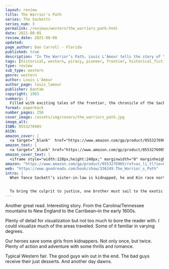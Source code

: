 ```yaml
---
layout: review
title: The Warrior's Path
series: The Sacketts
series_num: 3
permalink: /reviews/western/the_warriors_path.html
date: 2021-08-05
review_date: 2021-08-08
updated: 
page_author: Dan Carroll - Florida
published: true
description: "In The Warrior’s Path, Louis L’Amour tells the story of Yance and Kin Sackett, two brothers who are the last hope of a young woman who faces a fate worse than death."
tags: [historical, western, piracy, pioneer, frontier, historical_fiction]
type: review
sub_type: western
genre: western
author: Louis L'Amour
author_page: louis_lamour
publisher: Bantam
copyright: 1983
summary: |
  Filled with exciting tales of the frontier, the chronicle of the Sackett family is perhaps the crowning achievement of one of our greatest storytellers. In The Warrior’s Path, Louis L’Amour tells the story of Yance and Kin Sackett, two brothers who are the last hope of a young woman who faces a fate worse than death.
format: paperback
number_pages: 256
cover_image: /assets/img/covers/the_warriors_path.jpg
image_alt: 
ISBN: 0553276905
ASIN: 
amazon_cover: |
  <a target="_blank"  href="https://www.amazon.com/gp/product/0553276905/ref=as_li_tl?ie=UTF8&camp=1789&creative=9325&creativeASIN=0553276905&linkCode=as2&tag=floridan21-20&linkId=33faece2b2f760a26af023cbe6f46306"><img border="0" src="//ws-na.amazon-adsystem.com/widgets/q?_encoding=UTF8&MarketPlace=US&ASIN=0553276905&ServiceVersion=20070822&ID=AsinImage&WS=1&Format=_SL250_&tag=floridan21-20" ></a>
amazon_text: |
  <a target="_blank" href="https://www.amazon.com/gp/product/0553276905/ref=as_li_tl?ie=UTF8&camp=1789&creative=9325&creativeASIN=0553276905&linkCode=as2&tag=floridan21-20&linkId=80e0a9df34358ab77b1aef1751087220">The Warrior's Path: The Sacketts: A Novel</a>
amazon_cover_text: |
  <iframe style="width:120px;height:240px;" marginwidth="0" marginheight="0" scrolling="no" frameborder="0" src="//ws-na.amazon-adsystem.com/widgets/q?ServiceVersion=20070822&OneJS=1&Operation=GetAdHtml&MarketPlace=US&source=ac&ref=tf_til&ad_type=product_link&tracking_id=floridan21-20&marketplace=amazon&amp;region=US&placement=0553276905&asins=0553276905&linkId=5dd993410bed64f5c374c1e56fa187d2&show_border=false&link_opens_in_new_window=false&price_color=333333&title_color=0066c0&bg_color=ffffff"></iframe>
amazon: "https://www.amazon.com/gp/product/0553276905/ref=as_li_tl?ie=UTF8&tag=floridan21-20&camp=1789&creative=9325&linkCode=as2&creativeASIN=0553276905&linkId=417106c1ea68f9b8e9cb2105a84d7ecb"
web: "https://www.goodreads.com/book/show/336249.The_Warrior_s_Path"
intro: |
  When Yance Sackett’s sister-in-law is kidnapped, he and Kin race north from Carolina to find her. They arrive at a superstitious town rife with rumors—and learn that someone very powerful was behind Diana’s disappearance.


  To bring the culprit to justice, one brother must sail to the exotic West Indies. There, among pirates, cutthroats, and ruthless “businessmen,” he will apply the skills he learned as a frontiersman to an unfamiliar world—a world where one false move means instant death.
---
```


Another great read. Interesting story. From the Carolina/Tennessee mountains to New England to the Carribean–in the early 1600s.

Plenty of detail for visualization but not too much to bore the reader with. I could visualize much of the areas traveled. Some of it familiar in varying degrees.

Our heroes save some girls from kidnappers. Not only once, but twice. Plenty of action and adventure with some thrills and romance.

Typical Western fair. The good guys win out in the end. The bad guys receive their just desserts. And another day dawns.

